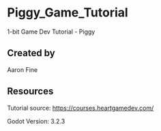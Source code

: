 # Piggy_Game_Tutorial
1-bit Game Dev Tutorial - Piggy

## Created by

Aaron Fine

## Resources

Tutorial source: https://courses.heartgamedev.com/

Godot Version: 3.2.3
